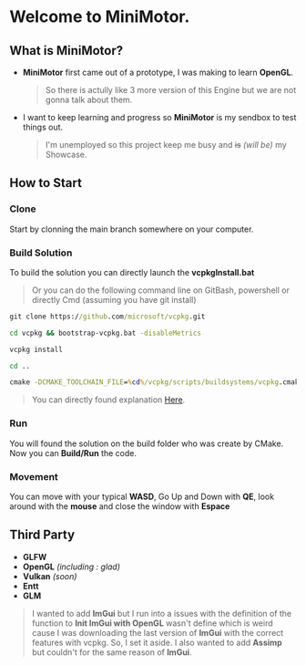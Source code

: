 # Welcome to MiniMotor.
## What is MiniMotor?
- **MiniMotor** first came out of a prototype, I was making to learn **OpenGL**.
  > So there is actully like 3 more version of this Engine but we are not gonna talk about them.
- I want to keep learning and progress so **MiniMotor** is my sendbox to test things out.
  > I'm unemployed so this project keep me busy and ~~is~~ *(will be)* my Showcase.
## How to Start
### Clone
Start by clonning the main branch somewhere on your computer.
### Build Solution
To build the solution you can directly launch the **vcpkgInstall.bat**
> Or you can do the following command line on GitBash, powershell or directly Cmd (assuming you have git install)
```cmd
git clone https://github.com/microsoft/vcpkg.git
```
```cmd
cd vcpkg && bootstrap-vcpkg.bat -disableMetrics
```
```cmd
vcpkg install
```
```cmd
cd ..
```
```cmd
cmake -DCMAKE_TOOLCHAIN_FILE=%cd%/vcpkg/scripts/buildsystems/vcpkg.cmake  -S %cd% -B %cd%/Build
```
> You can directly found explanation [Here](https://learn.microsoft.com/fr-fr/vcpkg/get_started/get-started?pivots=shell-cmd).
### Run
You will found the solution on the build folder who was create by CMake.
Now you can **Build/Run** the code.
### Movement
You can move with your typical **WASD**, Go Up and Down with **QE**, look around with the **mouse** and close the window with **Espace**
## Third Party
- **GLFW**
- **OpenGL** *(including : glad)*
- **Vulkan** *(soon)*
- **Entt**
- **GLM**
> I wanted to add **ImGui** but I run into a issues with the definition of the function to **Init ImGui with OpenGL** wasn't define which is weird cause I was downloading the last version of **ImGui** with the correct features with vcpkg. So, I set it aside.
> I also wanted to add **Assimp** but couldn't for the same reason of **ImGui**.
 
